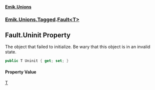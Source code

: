 #### [Emik.Unions](index.md 'index')
### [Emik.Unions.Tagged](Emik.Unions.Tagged.md 'Emik.Unions.Tagged').[Fault&lt;T&gt;](Fault{T}.md 'Emik.Unions.Tagged.Fault<T>')

## Fault<T>.Uninit Property

The object that failed to initialize. Be wary that this object is in an invalid state.

```csharp
public T Uninit { get; set; }
```

#### Property Value
[T](Fault{T}.md#Emik.Unions.Tagged.Fault_T_.T 'Emik.Unions.Tagged.Fault<T>.T')